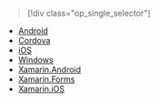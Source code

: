 > [!div class="op_single_selector"]
- [Android](../articles/app-service-mobile/app-service-mobile-android-get-started-users.md)
- [Cordova](../articles/app-service-mobile/app-service-mobile-cordova-get-started-users.md)
- [iOS](../articles/app-service-mobile/app-service-mobile-ios-get-started-users.md)
- [Windows](../articles/app-service-mobile/app-service-mobile-windows-store-dotnet-get-started-users.md)
- [Xamarin.Android](../articles/app-service-mobile/app-service-mobile-xamarin-android-get-started-users.md)
- [Xamarin.Forms](../articles/app-service-mobile/app-service-mobile-xamarin-forms-get-started-users.md)
- [Xamarin.iOS](../articles/app-service-mobile/app-service-mobile-xamarin-ios-get-started-users.md)

<!---HONumber=Mooncake_0919_2016-->